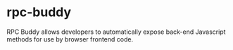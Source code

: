 # rpc-buddy
RPC Buddy allows developers to automatically expose back-end Javascript methods for use by browser frontend code.
